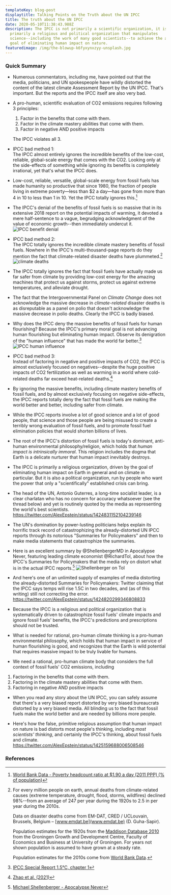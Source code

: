 ```yaml
---
templateKey: blog-post
displaytitle: Talking Points on the Truth about the UN IPCC
title: The truth about the UN IPCC
date: 2020-05-10T11:38:43.988Z
description: The IPCC is not primarily a scientific organization, it is
  primarily a religious and political organization that manipulates
  science--including the work of many good scientists--to achieve the anti-human
  goal of eliminating human impact on nature.
featuredimage: /img/the-blowup-k6fyxynxzyy-unsplash.jpg
---
```

### Quick Summary

- Numerous commentators, including me, have pointed out that the media, politicians, and UN spokespeople have wildly distorted the content of the latest climate Assessment Report by the UN IPCC. That's important. But the reports and the IPCC itself are also very bad.

- A pro-human, scientific evaluation of CO2 emissions requires following 3 principles:
  1. Factor in the benefits that come with them.
  2. Factor in the climate mastery abilities that come with them.
  3. Factor in negative AND positive impacts
  
  The IPCC violates all 3.

- IPCC bad method 1:\
The IPCC almost entirely ignores the incredible benefits of the low-cost, reliable, global-scale energy that comes with the CO2. Looking only at the side-effects of something while ignoring its benefits is completely irrational, yet that's what the IPCC does.

- Low-cost, reliable, versatile, global-scale energy from fossil fuels has made humanity so productive that since 1980, the fraction of people living in extreme poverty—less than $2 a day—has gone from more than 4 in 10 to less than 1 in 10. Yet the IPCC totally ignores this.[^1]

- The IPCC's denial of the benefits of fossil fuels is so massive that in its extensive 2018 report on the potential impacts of warming, it devoted a mere half-sentence to a vague, begrudging acknowledgment of the value of economic growth--then immediately undercut it.
![IPCC benefit denial](/img/1.jpg)

- IPCC bad method 2:\
The IPCC totally ignores the incredible climate mastery benefits of fossil fuels. Nowhere in the IPCC's multi-thousand-page reports do they mention the fact that climate-related disaster deaths have plummeted.[^2]
![climate deaths](/img/art-03-more-fossil-fuel-use-plummeting-climate-related-disaster-deaths.png)

- The IPCC totally ignores the fact that fossil fuels have actually made us far safer from climate by providing low-cost energy for the amazing machines that protect us against storms, protect us against extreme temperatures, and alleviate drought.

- The fact that the Intergovernmental Panel on *Climate Change* does not acknowledge the massive decrease in *climate-related* disaster deaths is as disreputable as a panel on polio that doesn't acknowledge the massive decrease in polio deaths. Clearly the IPCC is badly biased.

- Why does the IPCC deny the massive benefits of fossil fuels for human flourishing? Because the IPCC's primary moral goal is not advancing human flourishing but eliminating human impact. Observe its denigration of the "human influence" that has made the world far better.[^3]
![IPCC human influence](/img/3.png)

- IPCC bad method 3:\
Instead of factoring in negative and positive impacts of CO2, the IPCC is almost exclusively focused on negatives--despite the huge positive impacts of CO2 fertilization as well as warming in a world where cold-related deaths far exceed heat-related deaths.[^4]

- By ignoring the massive benefits, including climate mastery benefits of fossil fuels, and by almost exclusively focusing on negative side-effects, the IPCC reports totally deny the fact that fossil fuels are making the world better and better, including safer from climate.

- While the IPCC reports involve a lot of good science and a lot of good people, that science and those people are being misused to create a terribly wrong evaluation of fossil fuels, and to promote fossil fuel elimination policies that would shorten billions of lives.

- The root of the IPCC's distortion of fossil fuels is today's dominant, anti-human environmental philosophy/religion, which holds that *human impact is intrinsically immoral*. This religion includes the dogma that Earth is a delicate nurturer that human impact inevitably destroys.

- The IPCC is primarily a religious organization, driven by the goal of eliminating human impact on Earth in general and on climate in particular. But it is also a political organization, run by people who want the power that only a "scientifically" established crisis can bring.

- The head of the UN, Antonio Guterres, a long-time socialist leader, is a clear charlatan who has no concern for accuracy whatsoever (see the thread below) and yet is routinely quoted by the media as representing the world's best scientists.
https://twitter.com/AlexEpstein/status/1424831152104239146

- The UN's domination by power-lusting politicians helps explain its horrific track record of catastrophizing the already-distorted UN IPCC reports through its notorious "Summaries for Policymakers" and then to make media statements that catastrophize the summaries.

- Here is an excellent summary by @ShellenbergerMD in Apocalypse Never, featuring leading climate economist @RichardTol, about how the IPCC's Summaries for Policymakers that the media rely on distort what is in the actual IPCC reports.[^5]
![Shellenberger on Tol](/img/4.jpg)

- And here's one of an unlimited supply of examples of media distorting the already-distorted Summaries for Policymakers: Twitter claiming that the IPCC says temps will rise 1.5C in two decades, and (as of this writing) still not correcting the error.
https://twitter.com/AlexEpstein/status/1424820299346808833

- Because the IPCC is a religious and political organization that is systematically driven to catastrophize fossil fuels' climate impacts and ignore fossil fuels' benefits, the IPCC's predictions and prescriptions should not be trusted.

- What is needed for rational, pro-human climate thinking is a pro-human environmental philosophy, which holds that human impact in service of human flourishing is good, and recognizes that the Earth is wild potential that requires massive impact to be truly livable for humans.

- We need a rational, pro-human climate body that considers the full context of fossil fuels' CO2 emissions, including
1. Factoring in the benefits that come with them.
2. Factoring in the climate mastery abilities that come with them.
3. Factoring in negative AND positive impacts

- When you read any story about the UN IPCC, you can safely assume that there's a very biased report distorted by very biased bureaucrats distorted by a very biased media. All blinding us to the fact that fossil fuels make the world better and are needed by billions more people.

- Here's how the false, primitive religious assumption that human impact on nature is bad distorts most people's thinking, including *most scientists' thinking*, and certainly the IPCC's thinking, about fossil fuels and climate.
https://twitter.com/AlexEpstein/status/1425159688006508546

### References

[^1]: [World Bank Data - Poverty headcount ratio at $1.90 a day (2011 PPP) (% of population)](https://data.worldbank.org/indicator/SI.POV.DDAY)

[^2]:
    For every million people on earth, annual deaths from climate-related causes (extreme temperature, drought, flood, storms, wildfires) declined 98%--from an average of 247 per year during the 1920s to 2.5 in per year during the 2010s.

    Data on disaster deaths come from EM-DAT, CRED / UCLouvain, Brussels, Belgium – [www.emdat.be](www.emdat.be) (D. Guha-Sapir).

    Population estimates for the 1920s from the [Maddison Database 2010](https://www.rug.nl/ggdc/historicaldevelopment/maddison/releases/maddison-database-2010) from the Groningen Growth and Development Centre, Faculty of Economics and Business at University of Groningen. For years not shown population is assumed to have grown at a steady rate.

    Population estimates for the 2010s come from [World Bank Data](https://data.worldbank.org/indicator/SP.POP.TOTL). 

[^3]: [IPCC Special Report 1.5°C, chapter 1](https://www.ipcc.ch/sr15/)

[^4]: [Zhao et al. (2021)](https://doi.org/10.1016/S2542-5196(21)00081-4)

[^5]: [Michael Shellenberger - Apocalypse Never](https://www.amazon.com/Apocalypse-Never-Environmental-Alarmism-Hurts/dp/0063001691/)
